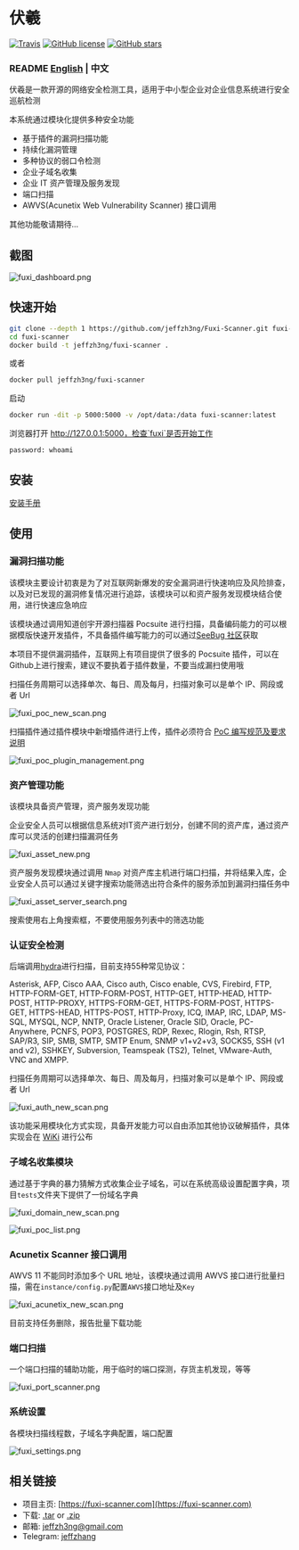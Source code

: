 # 伏羲

[![Travis](https://img.shields.io/badge/Python-2.6%7C2.7-blue.svg)](https://www.python.org/)
[![GitHub license](https://img.shields.io/github/license/jeffzh3ng/Fuxi-Scanner.svg)](https://github.com/jeffzh3ng/Fuxi-Scanner/blob/master/LICENSE)
[![GitHub stars](https://img.shields.io/github/stars/jeffzh3ng/Fuxi-Scanner.svg)](https://github.com/jeffzh3ng/Fuxi-Scanner/stargazers)

### README [English](../README.md) | 中文

伏羲是一款开源的网络安全检测工具，适用于中小型企业对企业信息系统进行安全巡航检测

本系统通过模块化提供多种安全功能

- 基于插件的漏洞扫描功能
- 持续化漏洞管理
- 多种协议的弱口令检测
- 企业子域名收集
- 企业 IT 资产管理及服务发现
- 端口扫描
- AWVS(Acunetix Web Vulnerability Scanner) 接口调用

其他功能敬请期待...

## 截图

![fuxi_dashboard.png](images/fuxi_dashboard.png)

## 快速开始

```bash
git clone --depth 1 https://github.com/jeffzh3ng/Fuxi-Scanner.git fuxi-scanner
cd fuxi-scanner
docker build -t jeffzh3ng/fuxi-scanner .
```

或者

```bash
docker pull jeffzh3ng/fuxi-scanner
```

启动

```bash
docker run -dit -p 5000:5000 -v /opt/data:/data fuxi-scanner:latest
```

浏览器打开 http://127.0.0.1:5000，检查`fuxi`是否开始工作

`password: whoami`

## 安装

[安装手册](INSTALL.zh.md)

## 使用

### 漏洞扫描功能

该模块主要设计初衷是为了对互联网新爆发的安全漏洞进行快速响应及风险排查，以及对已发现的漏洞修复情况进行追踪，该模块可以和资产服务发现模块结合使用，进行快速应急响应

该模块通过调用知道创宇开源扫描器 Pocsuite 进行扫描，具备编码能力的可以根据模版快速开发插件，不具备插件编写能力的可以通过[SeeBug 社区](https://www.seebug.org/)获取

本项目不提供漏洞插件，互联网上有项目提供了很多的 Pocsuite 插件，可以在Github上进行搜索，建议不要执着于插件数量，不要当成漏扫使用哦

扫描任务周期可以选择单次、每日、周及每月，扫描对象可以是单个 IP、网段或者 Url

![fuxi_poc_new_scan.png](images/fuxi_poc_new_scan.png)

扫描插件通过插件模块中新增插件进行上传，插件必须符合 [PoC 编写规范及要求说明](https://github.com/knownsec/Pocsuite/blob/master/docs/CODING.md)

![fuxi_poc_plugin_management.png](images/fuxi_poc_plugin_management.png)

### 资产管理功能

该模块具备资产管理，资产服务发现功能

企业安全人员可以根据信息系统对IT资产进行划分，创建不同的资产库，通过资产库可以灵活的创建扫描漏洞任务

![fuxi_asset_new.png](images/fuxi_asset_new.png)

资产服务发现模块通过调用 `Nmap` 对资产库主机进行端口扫描，并将结果入库，企业安全人员可以通过关键字搜索功能筛选出符合条件的服务添加到漏洞扫描任务中

![fuxi_asset_server_search.png](images/fuxi_asset_service_search.png)

搜索使用右上角搜索框，不要使用服务列表中的筛选功能

### 认证安全检测

后端调用[hydra](https://github.com/vanhauser-thc/thc-hydra)进行扫描，目前支持55种常见协议：

Asterisk, AFP, Cisco AAA, Cisco auth, Cisco enable, CVS, Firebird, FTP, HTTP-FORM-GET, HTTP-FORM-POST, HTTP-GET, HTTP-HEAD, HTTP-POST, HTTP-PROXY, HTTPS-FORM-GET, HTTPS-FORM-POST, HTTPS-GET, HTTPS-HEAD, HTTPS-POST, HTTP-Proxy, ICQ, IMAP, IRC, LDAP, MS-SQL, MYSQL, NCP, NNTP, Oracle Listener, Oracle SID, Oracle, PC-Anywhere, PCNFS, POP3, POSTGRES, RDP, Rexec, Rlogin, Rsh, RTSP, SAP/R3, SIP, SMB, SMTP, SMTP Enum, SNMP v1+v2+v3, SOCKS5, SSH (v1 and v2), SSHKEY, Subversion, Teamspeak (TS2), Telnet, VMware-Auth, VNC and XMPP.

扫描任务周期可以选择单次、每日、周及每月，扫描对象可以是单个 IP、网段或者 Url

![fuxi_auth_new_scan.png](images/fuxi_auth_new_scan.png)

该功能采用模块化方式实现，具备开发能力可以自由添加其他协议破解插件，具体实现会在 [WiKi]() 进行公布

### 子域名收集模块

通过基于字典的暴力猜解方式收集企业子域名，可以在系统高级设置配置字典，项目`tests`文件夹下提供了一份域名字典

![fuxi_domain_new_scan.png](images/fuxi_domain_new_scan.png)

![fuxi_poc_list.png](images/fuxi_domain_list.png)

### Acunetix Scanner 接口调用

AWVS 11 不能同时添加多个 URL 地址，该模块通过调用 AWVS 接口进行批量扫描，需在`instance/config.py`配置`AWVS`接口地址及`Key`

![fuxi_acunetix_new_scan.png](images/fuxi_acunetix_new_scan.png)

目前支持任务删除，报告批量下载功能

### 端口扫描

一个端口扫描的辅助功能，用于临时的端口探测，存货主机发现，等等

![fuxi_port_scanner.png](images/fuxi_port_scanner.png)

### 系统设置

各模块扫描线程数，子域名字典配置，端口配置

![fuxi_settings.png](images/fuxi_settings.png)

## 相关链接

- 项目主页: [https://fuxi-scanner.com](https://fuxi-scanner.com)
- 下载: [.tar](https://github.com/jeffzh3ng/Fuxi-Scanner/tarball/master) or [.zip](https://github.com/jeffzh3ng/Fuxi-Scanner/zipball/master)
- 邮箱: [jeffzh3ng@gmail.com](mailto:jeffzh3ng@gmail.com)
- Telegram: [jeffzhang](https://t.me/jeffzhang)

